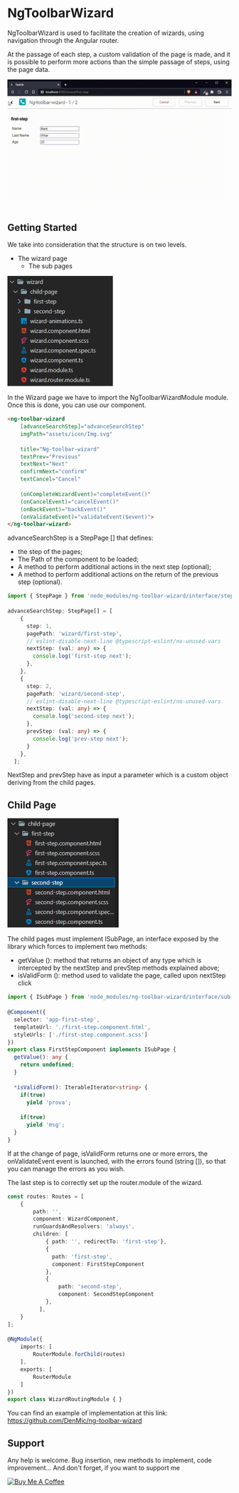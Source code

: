# NgToolbarWizard

NgToolbarWizard is used to facilitate the creation of wizards, using navigation through the Angular router.

At the passage of each step, a custom validation of the page is made, and it is possible to perform more actions than the simple passage of steps, using the page data.

<img src="https://github.com/DenMic/ng-toolbar-wizard/blob/main/projects/ng-toolbar-wizard/img/Wizard.gif?raw=true">

## Getting Started

We take into consideration that the structure is on two levels.
- The wizard page
  - The sub pages

<img src="https://github.com/DenMic/ng-toolbar-wizard/blob/main/projects/ng-toolbar-wizard/img/Structure.png?raw=true">

In the Wizard page we have to import the NgToolbarWizardModule module. Once this is done, you can use our component.

```HTML
<ng-toolbar-wizard 
    [advanceSearchStep]="advanceSearchStep"
    imgPath="assets/icon/Img.svg"

    title="Ng-toolbar-wizard"
    textPrev="Previous"
    textNext="Next"
    confirmNext="confirm"
    textCancel="Cancel"

    (onCompleteWizardEvent)="completeEvent()"
    (onCancelEvent)="cancelEvent()"
    (onBackEvent)="backEvent()"
    (onValidateEvent)="validateEvent($event)">
</ng-toolbar-wizard>
```

advanceSearchStep is a StepPage [] that defines:
- the step of the pages;
- The Path of the component to be loaded;
- A method to perform additional actions in the next step (optional);
- A method to perform additional actions on the return of the previous step (optional).

```ts
import { StepPage } from 'node_modules/ng-toolbar-wizard/interface/step-page';

advanceSearchStep: StepPage[] = [
    {
      step: 1,
      pagePath: 'wizard/first-step',
      // eslint-disable-next-line @typescript-eslint/no-unused-vars
      nextStep: (val: any) => {
        console.log('first-step next');
      },
    },
    {
      step: 2,
      pagePath: 'wizard/second-step',
      // eslint-disable-next-line @typescript-eslint/no-unused-vars
      nextStep: (val: any) => {
        console.log('second-step next');
      },
      prevStep: (val: any) => {
        console.log('prev-step next');
      }
    },
  ];
```

NextStep and prevStep have as input a parameter which is a custom object deriving from the child pages.

## Child Page

<img src="https://github.com/DenMic/ng-toolbar-wizard/blob/main/projects/ng-toolbar-wizard/img/child-page.png?raw=true">

The child pages must implement ISubPage, an interface exposed by the library which forces to implement two methods:
- getValue (): method that returns an object of any type which is intercepted by the nextStep and prevStep methods explained above;
- isValidForm (): method used to validate the page, called upon nextStep click

```ts
import { ISubPage } from 'node_modules/ng-toolbar-wizard/interface/sub-page';

@Component({
  selector: 'app-first-step',
  templateUrl: './first-step.component.html',
  styleUrls: ['./first-step.component.scss']
})
export class FirstStepComponent implements ISubPage {
  getValue(): any {
    return undefined;
  }

  *isValidForm(): IterableIterator<string> {
    if(true)  
      yield 'prova';
      
    if(true)
      yield 'msg';
  }
}
```

If at the change of page, isValidForm returns one or more errors, the onValidateEvent event is launched, with the errors found (string []), so that you can manage the errors as you wish.

The last step is to correctly set up the router.module of the wizard.

```ts
const routes: Routes = [
    {
        path: '',
        component: WizardComponent,
        runGuardsAndResolvers: 'always',
        children: [
            { path: '', redirectTo: 'first-step'},
            {
              path: 'first-step',
              component: FirstStepComponent
            },
            {
                path: 'second-step',
                component: SecondStepComponent
            },
          ],
    }
];

@NgModule({
    imports: [
        RouterModule.forChild(routes)
    ],
    exports: [
        RouterModule
    ]
})
export class WizardRoutingModule { }
```

You can find an example of implementation at this link: https://github.com/DenMic/ng-toolbar-wizard


## Support
    
Any help is welcome. Bug insertion, new methods to implement, code improvement...
And don't forget, if you want to support me

<a href="https://www.buymeacoffee.com/DenMic" target="_blank"><img src="https://cdn.buymeacoffee.com/buttons/v2/default-yellow.png" alt="Buy Me A Coffee" style="height: 60px !important;width: 217px !important;" ></a>
